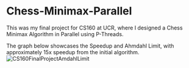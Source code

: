 # Chess-Minimax-Parallel

This was my final project for CS160 at UCR, where I designed a Chess Minimax Algorithm in Parallel using P-Threads.


The graph below showcases the Speedup and Ahmdahl Limit, with approximately 15x speedup from the initial algorithm.
![CS160FinalProjectAmdahlLimit](https://github.com/user-attachments/assets/b9d501e5-6338-481a-a12d-6150911219ce)
